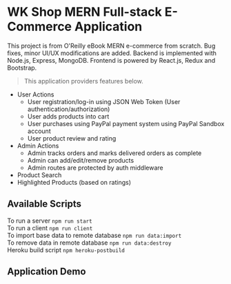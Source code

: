# WK Shop MERN Full-stack E-Commerce Application

This project is from O'Reilly eBook MERN e-commerce from scratch. Bug fixes, minor UI/UX modifications are added. Backend is implemented with Node.js, Express, MongoDB. Frontend is powered by React.js, Redux and Bootstrap.<br>

> This application providers features below.

-   User Actions
    -   User registration/log-in using JSON Web Token (User authentication/authorization)
    -   User adds products into cart
    -   User purchases using PayPal payment system using PayPal Sandbox account
    -   User product review and rating
-   Admin Actions
    -   Admin tracks orders and marks delivered orders as complete
    -   Admin can add/edit/remove products
    -   Admin routes are protected by auth middleware
-   Product Search
-   Highlighted Products (based on ratings)

## Available Scripts

To run a server `npm run start` <br>
To run a client `npm run client`<br>
To import base data to remote database `npm run data:import`<br>
To remove data in remote database `npm run data:destroy`<br>
Heroku build script `npm heroku-postbuild`

## Application Demo
